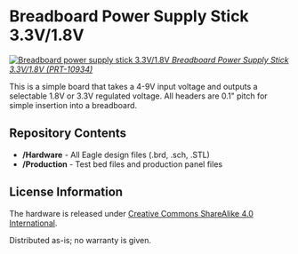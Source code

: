 Breadboard Power Supply Stick 3.3V/1.8V
=====================================

[![Breadboard power supply stick 3.3V/1.8V](https://cdn.sparkfun.com//assets/parts/6/0/9/4/10934-01.jpg)
*Breadboard Power Supply Stick 3.3V/1.8V (PRT-10934)*](https://www.sparkfun.com/products/10934)


This is a simple board that takes a 4-9V input voltage and outputs a selectable 1.8V or 3.3V regulated voltage.
All headers are 0.1" pitch for simple insertion into a breadboard. 


Repository Contents
-------------------
* **/Hardware** - All Eagle design files (.brd, .sch, .STL)
* **/Production** - Test bed files and production panel files


License Information
-------------------
The hardware is released under [Creative Commons ShareAlike 4.0 International](https://creativecommons.org/licenses/by-sa/4.0/).

Distributed as-is; no warranty is given.

